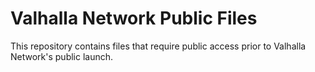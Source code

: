 # Valhalla Network Public Files

This repository contains files that require public access prior to Valhalla Network's public launch. 
